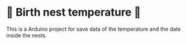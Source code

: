 # 🦜 Birth nest temperature 🦉

This is a Arduino project for save data of the temperature and the date inside the nests.
